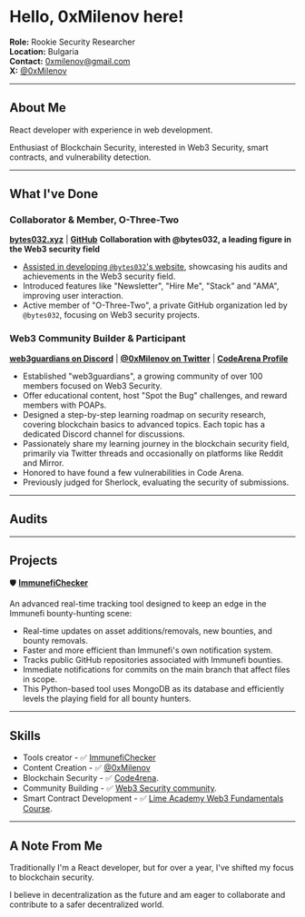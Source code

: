 # Hello, 0xMilenov here!

 **Role:** Rookie Security Researcher  
 **Location:** Bulgaria   
 **Contact:** [0xmilenov@gmail.com](mailto:0xmilenov@gmail.com)      
 **X:** [@0xMilenov](https://twitter.com/0xMilenov)        

---

## **About Me**

React developer with experience in web development.      

Enthusiast of Blockchain Security, interested in Web3 Security, smart contracts, and vulnerability detection.

---

##  **What I've Done**

### **Collaborator & Member, O-Three-Two**

[**bytes032.xyz**](https://bytes032.xyz/) | [**GitHub**](https://github.com/O-Three-Two)
**Collaboration with @bytes032, a leading figure in the Web3 security field**

- [Assisted in developing `@bytes032`'s website](https://twitter.com/bytes032/status/1707350156843126827), showcasing his audits and achievements in the Web3 security field.
- Introduced features like "Newsletter", "Hire Me", "Stack" and "AMA", improving user interaction.
- Active member of "O-Three-Two", a private GitHub organization led by `@bytes032`, focusing on Web3 security projects.

### **Web3 Community Builder & Participant**

[**web3guardians on Discord**](https://discord.gg/kDA9shGjj) | [**@0xMilenov on Twitter**](https://twitter.com/0xMilenov) | [**CodeArena Profile**](https://code4rena.com/@0xmilenov)
- Established "web3guardians", a growing community of over 100 members focused on Web3 Security.
- Offer educational content, host "Spot the Bug" challenges, and reward members with POAPs.
- Designed a step-by-step learning roadmap on security research, covering blockchain basics to advanced topics. Each topic has a dedicated Discord channel for discussions.
- Passionately share my learning journey in the blockchain security field, primarily via Twitter threads and occasionally on platforms like Reddit and Mirror.
- Honored to have found a few vulnerabilities in Code Arena.
- Previously judged for Sherlock, evaluating the security of submissions.
  
---

## **Audits**

---

## **Projects**

🛡️ [**ImmunefiChecker**](https://github.com/0xMilenov/ImmunefiChecker)

An advanced real-time tracking tool designed to keep an edge in the Immunefi bounty-hunting scene:

- Real-time updates on asset additions/removals, new bounties, and bounty removals.
- Faster and more efficient than Immunefi's own notification system.
- Tracks public GitHub repositories associated with Immunefi bounties.
- Immediate notifications for commits on the main branch that affect files in scope.
- This Python-based tool uses MongoDB as its database and efficiently levels the playing field for all bounty hunters.

---

## **Skills**

- Tools creator - ✅ [ImmunefiChecker](https://github.com/0xMilenov/ImmunefiChecker)
- Content Creation - ✅ [@0xMilenov](https://twitter.com/0xMilenov)
- Blockchain Security - ✅ [Code4rena](https://code4rena.com/@0xmilenov).
- Community Building - ✅ [Web3 Security community](https://discord.com/invite/kDA9shGjj).
- Smart Contract Development - ✅ [Lime Academy Web3 Fundamentals Course](https://app.poap.xyz/token/6495244).

---

## A Note From Me

Traditionally I'm a React developer, but for over a year, I've shifted my focus to blockchain security.

I believe in decentralization as the future and am eager to collaborate and contribute to a safer decentralized world.

